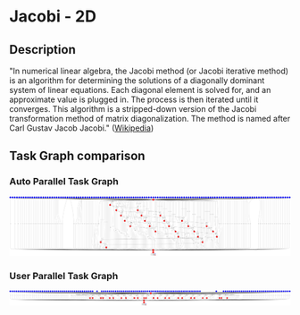 # Jacobi - 2D


## Description

"In numerical linear algebra, the Jacobi method (or Jacobi iterative method) is an
algorithm for determining the solutions of a diagonally dominant system of linear
equations. Each diagonal element is solved for, and an approximate value is plugged
in. The process is then iterated until it converges. This algorithm is a stripped-down
version of the Jacobi transformation method of matrix diagonalization. The method
is named after Carl Gustav Jacob Jacobi." 
([Wikipedia][wikipedia-jacobi])


## Task Graph comparison

### Auto Parallel Task Graph

![AutoParallel Task Graph](./autoparallel/results/local/complete_graph.png)

### User Parallel Task Graph

![UserParallel Task Graph](./userparallel/results/local/complete_graph.png)


[wikipedia-jacobi]: https://en.wikipedia.org/wiki/Jacobi_method